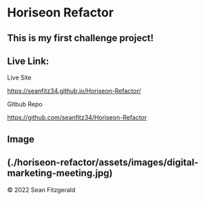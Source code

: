 # Horiseon Refactor

## This is my first challenge project!

## Live Link:

Live Site

https://seanfitz34.github.io/Horiseon-Refactor/




Gitbub Repo

https://github.com/seanfitz34/Horiseon-Refactor

## Image

(./horiseon-refactor/assets/images/digital-marketing-meeting.jpg)
---
© 2022 Sean Fitzgerald
